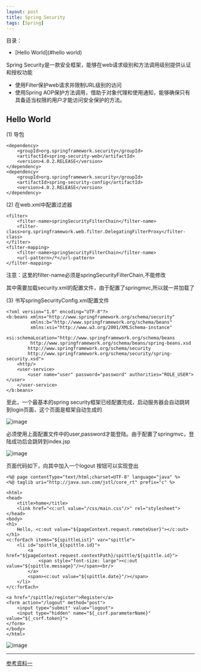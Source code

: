 ```yaml
---
layout: post
title: Spring Security
tags: [Spring]
---
```

目录：
- [Hello World](#hello world)


Spring Security是一款安全框架，能够在web请求级别和方法调用级别提供认证和授权功能
- 使用Filter保护web请求并限制URL级别的访问
- 使用Spring AOP保护方法调用，借助于对象代理和使用通知，能够确保只有具备适当权限的用户才能访问安全保护的方法。


## Hello World

(1) 导包

```
<dependency>
    <groupId>org.springframework.security</groupId>
    <artifactId>spring-security-web</artifactId>
    <version>4.0.2.RELEASE</version>
</dependency>
<dependency>
    <groupId>org.springframework.security</groupId>
    <artifactId>spring-security-config</artifactId>
    <version>4.0.2.RELEASE</version>
</dependency>
```



(2) 在web.xml中配置过滤器

```
<filter>
    <filter-name>springSecurityFilterChain</filter-name>
    <filter-class>org.springframework.web.filter.DelegatingFilterProxy</filter-class>
</filter>
<filter-mapping>
    <filter-name>springSecurityFilterChain</filter-name>
    <url-pattern>/*</url-pattern>
</filter-mapping>
```
注意：这里的filter-name必须是springSecurityFilterChain,不能修改

其中需要加载security.xml的配置文件，由于配置了springmvc,所以就一并加载了

(3) 书写springSecurityConfig.xml配置文件

```
<?xml version="1.0" encoding="UTF-8"?>
<b:beans xmlns="http://www.springframework.org/schema/security"
         xmlns:b="http://www.springframework.org/schema/beans"
         xmlns:xsi="http://www.w3.org/2001/XMLSchema-instance"
         xsi:schemaLocation="http://www.springframework.org/schema/beans
         http://www.springframework.org/schema/beans/spring-beans.xsd
		http://www.springframework.org/schema/security
		http://www.springframework.org/schema/security/spring-security.xsd">
    <http/>
    <user-service>
        <user name="user" password="password" authorities="ROLE_USER"></user>
    </user-service>
</b:beans>
```
至此，一个最基本的spring security框架已经配置完成，启动服务器会自动跳转到login页面，这个页面是框架自动生成的

![image](https://ruanwenjun.github.io/images/springsecurity/login.png)

必须使用上面配置文件中的user,password才能登陆。由于配置了springmvc，登陆成功后会跳转到index.jsp

![image](https://ruanwenjun.github.io/images/springsecurity/index.png)

页面代码如下，向其中加入一个logout 按钮可以实现登出

```
<%@ page contentType="text/html;charset=UTF-8" language="java" %>
<%@ taglib uri="http://java.sun.com/jstl/core_rt" prefix="c" %>

<html>
<head>
    <title>home</title>
    <link href="<c:url value="/css/main.css"/>" rel="stylesheet">
</head>
<body>
<h1>
    Hello, <c:out value="${pageContext.request.remoteUser}"></c:out>
</h1>
<c:forEach items="${spittleList}" var="spittle">
    <li id="spittle_${spittle.id}">
        <a href="${pageContext.request.contextPath}/spittle/${spittle.id}">
            <span style="font-size: large"><c:out value="${spittle.message}"/></span><br/>
        </a>
        <span><c:out value="${spittle.date}"/></span>
    </li>
</c:forEach>

<a href="/spittle/register">Register</a>
<form action="/logout" method="post">
    <input type="submit" value="logout">
    <input type="hidden" name="${_csrf.parameterName}" value="${_csrf.token}">
</form>
</body>
</html>
```
![image](https://ruanwenjun.github.io/images/springsecurity/logout.png)

---

[参考资料一](https://springcloud.cc/spring-security-zhcn.html#release-numbering)
